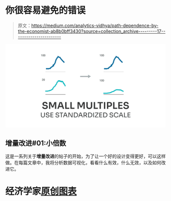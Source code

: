 # 你很容易避免的错误

> 原文：<https://medium.com/analytics-vidhya/path-dependence-by-the-economist-ab8b0bff3430?source=collection_archive---------17----------------------->

![](img/e51be54fcfc4428ca8ae998581d52c95.png)

## 增量改进#01:小倍数

这是一系列关于**增量改进**的帖子的开始，为了让一个好的设计变得更好，可以这样做。在每篇文章中，我将分析数据可视化，看看什么有效，什么无效，以及如何改进它。

# 经济学家[原创图表](https://medium.com/u/bea61c20259e?source=post_page-----ab8b0bff3430--------------------------------)